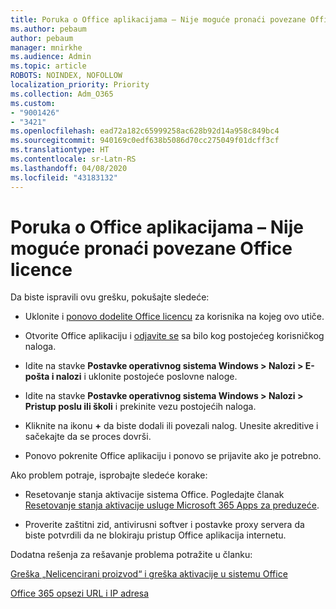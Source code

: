 ```yaml
---
title: Poruka o Office aplikacijama – Nije moguće pronaći povezane Office licence
ms.author: pebaum
author: pebaum
manager: mnirkhe
ms.audience: Admin
ms.topic: article
ROBOTS: NOINDEX, NOFOLLOW
localization_priority: Priority
ms.collection: Adm_O365
ms.custom:
- "9001426"
- "3421"
ms.openlocfilehash: ead72a182c65999258ac628b92d14a958c849bc4
ms.sourcegitcommit: 940169c0edf638b5086d70cc275049f01dcff3cf
ms.translationtype: HT
ms.contentlocale: sr-Latn-RS
ms.lasthandoff: 04/08/2020
ms.locfileid: "43183132"
---
```

# <a name="office-apps-message---couldnt-find-office-licenses-associated"></a>Poruka o Office aplikacijama – Nije moguće pronaći povezane Office licence

Da biste ispravili ovu grešku, pokušajte sledeće:

- Uklonite i [ponovo dodelite Office licencu](https://docs.microsoft.com/office365/admin/manage/assign-licenses-to-users?view=o365-worldwide) za korisnika na kojeg ovo utiče.

- Otvorite Office aplikaciju i [odjavite se](https://support.office.com/article/sign-out-of-office-5a20dc11-47e9-4b6f-945d-478cb6d92071) sa bilo kog postojećeg korisničkog naloga.

- Idite na stavke **Postavke operativnog sistema Windows > Nalozi > E-pošta i nalozi** i uklonite postojeće poslovne naloge.

- Idite na stavke **Postavke operativnog sistema Windows > Nalozi > Pristup poslu ili školi** i prekinite vezu postojećih naloga.

- Kliknite na ikonu **+** da biste dodali ili povezali nalog. Unesite akreditive i sačekajte da se proces dovrši.

- Ponovo pokrenite Office aplikaciju i ponovo se prijavite ako je potrebno.

Ako problem potraje, isprobajte sledeće korake:

- Resetovanje stanja aktivacije sistema Office. Pogledajte članak [Resetovanje stanja aktivacije usluge Microsoft 365 Apps za preduzeće](https://docs.microsoft.com/office365/troubleshoot/activation/reset-office-365-proplus-activation-state).

- Proverite zaštitni zid, antivirusni softver i postavke proxy servera da biste potvrdili da ne blokiraju pristup Office aplikacija internetu. 

Dodatna rešenja za rešavanje problema potražite u članku:

[Greška „Nelicencirani proizvod“ i greška aktivacije u sistemu Office](https://support.office.com/Article/0d23d3c0-c19c-4b2f-9845-5344fedc4380?wt.mc_id=Alchemy_ClientDIA)

[Office 365 opsezi URL i IP adresa](https://docs.microsoft.com/office365/enterprise/urls-and-ip-address-ranges)
